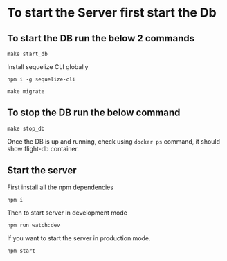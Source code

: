 # To start the Server first start the Db

## To start the DB run the below 2 commands

`make start_db`

Install sequelize CLI globally

`npm i -g sequelize-cli`

`make migrate`

## To stop the DB run the below command

`make stop_db`

Once the DB is up and running, check using `docker ps` command, it should show flight-db container.

## Start the server

First install all the npm dependencies

`npm i`

Then to start server in development mode

`npm run watch:dev`

If you want to start the server in production mode.

`npm start`
